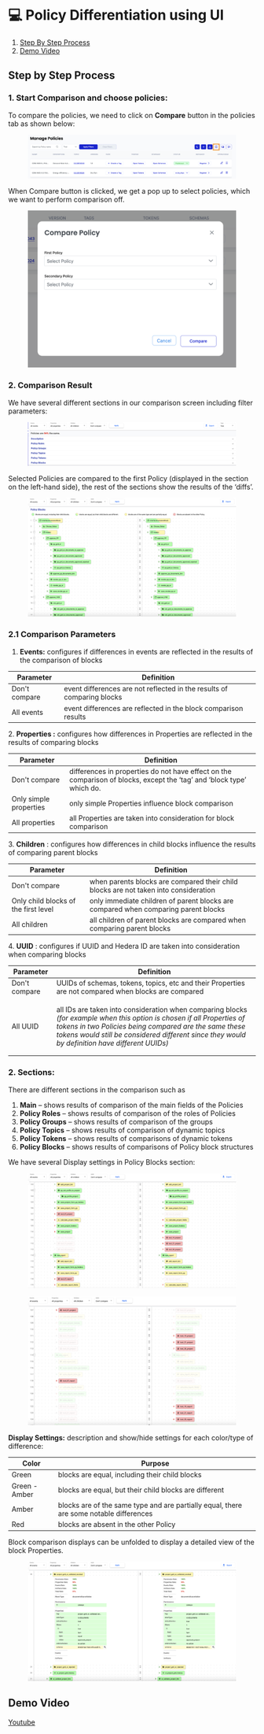 # 💻 Policy Differentiation using UI

1. [Step By Step Process](policy-differentiation-using-ui.md#step-by-step-process)
2. [Demo Video](policy-differentiation-using-ui.md#demo-video)

## Step by Step Process

### 1. Start Comparison and choose policies:

To compare the policies, we need to click on **Compare** button in the policies tab as shown below:

<figure><img src="../../../../.gitbook/assets/Screenshot 2024-02-27 at 6.50.09 PM.png" alt=""><figcaption></figcaption></figure>

When Compare button is clicked, we get a pop up to select policies, which we want to perform comparison off.

<figure><img src="../../../../.gitbook/assets/image (529).png" alt=""><figcaption></figcaption></figure>

### 2. Comparison Result

We have several different sections in our comparison screen including filter parameters:

<figure><img src="../../../../.gitbook/assets/image (530).png" alt=""><figcaption></figcaption></figure>

Selected Policies are compared to the first Policy (displayed in the section on the left-hand side), the rest of the sections show the results of the ‘diffs’.

<figure><img src="../../../../.gitbook/assets/image (531).png" alt=""><figcaption></figcaption></figure>

### 2.1 Comparison Parameters

1. **Events:** configures if differences in events are reflected in the results of the comparison of blocks

| Parameter     | Definition                                                             |
| ------------- | ---------------------------------------------------------------------- |
| Don't compare | event differences are not reflected in the results of comparing blocks |
| All events    | event differences are reflected in the block comparison results        |

2\. **Properties :** configures how differences in Properties are reflected in the results of comparing blocks

| Parameter              | Definition                                                                                                            |
| ---------------------- | --------------------------------------------------------------------------------------------------------------------- |
| Don't compare          | differences in properties do not have effect on the comparison of blocks, except the ‘tag’ and ‘block type’ which do. |
| Only simple properties | only simple Properties influence block comparison                                                                     |
| All properties         | all Properties are taken into consideration for block comparison                                                      |

3\. **Children** : configures how differences in child blocks influence the results of comparing parent blocks

| Parameter                            | Definition                                                                           |
| ------------------------------------ | ------------------------------------------------------------------------------------ |
| Don't compare                        | when parents blocks are compared their child blocks are not taken into consideration |
| Only child blocks of the first level | only immediate children of parent blocks are compared when comparing parent blocks   |
| All children                         | all children of parent blocks are compared when comparing parent blocks              |

4\. **UUID** : configures if UUID and Hedera ID are taken into consideration when comparing blocks

| Parameter     | Definition                                                                                                                                                                                                                                                                                          |
| ------------- | --------------------------------------------------------------------------------------------------------------------------------------------------------------------------------------------------------------------------------------------------------------------------------------------------- |
| Don't compare | UUIDs of schemas, tokens, topics, etc and their Properties are not compared when blocks are compared                                                                                                                                                                                                |
| All UUID      | <p>all IDs are taken into consideration when comparing blocks<br><em>(for example when this option is chosen if all Properties of tokens in two Policies being compared are the same these tokens would still be considered different since they would by definition have different UUIDs)</em></p> |

### 2. Sections:

There are different sections in the comparison such as

1. **Main** – shows results of comparison of the main fields of the Policies
2. **Policy Roles** – shows results of comparison of the roles of Policies
3. **Policy Groups** – shows results of comparison of the groups
4. **Policy Topics** – shows results of comparison of dynamic topics
5. **Policy Tokens** – shows results of comparisons of dynamic tokens
6. **Policy Blocks** – shows results of comparisons of Policy block structures

We have several Display settings in Policy Blocks section:

<figure><img src="../../../../.gitbook/assets/image (532).png" alt=""><figcaption></figcaption></figure>

<figure><img src="../../../../.gitbook/assets/image (533).png" alt=""><figcaption></figcaption></figure>

**Display Settings:** description and show/hide settings for each color/type of difference:

| Color         | Purpose                                                                                 |
| ------------- | --------------------------------------------------------------------------------------- |
| Green         | blocks are equal, including their child blocks                                          |
| Green - Amber | blocks are equal, but their child blocks are different                                  |
| Amber         | blocks are of the same type and are partially equal, there are some notable differences |
| Red           | blocks are absent in the other Policy                                                   |

Block comparison displays can be unfolded to display a detailed view of the block Properties.

<figure><img src="../../../../.gitbook/assets/image (534).png" alt=""><figcaption></figcaption></figure>

## Demo Video

[Youtube](https://www.youtube.com/watch?v=wdPjoAgWSuI\&list=PLnld0e1pwLhqdR0F9dusqILDww6uZywwR\&index=10)
